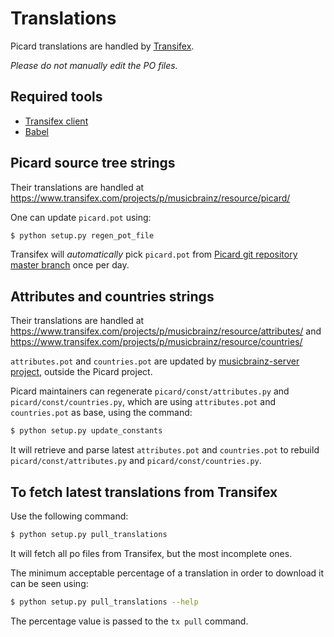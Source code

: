 Translations
============

Picard translations are handled by [Transifex](https://www.transifex.com).

_Please do not manually edit the PO files._

Required tools
--------------

* [Transifex client](http://support.transifex.com/customer/portal/topics/440187-transifex-client/articles)
* [Babel](http://babel.pocoo.org/)


Picard source tree strings
--------------------------

Their translations are handled at <https://www.transifex.com/projects/p/musicbrainz/resource/picard/>

One can update `picard.pot` using:
```bash
$ python setup.py regen_pot_file
```

Transifex will _automatically_ pick `picard.pot` from [Picard git repository master branch](https://github.com/metabrainz/picard/tree/master) once per day.


Attributes and countries strings
--------------------------------

Their translations are handled at <https://www.transifex.com/projects/p/musicbrainz/resource/attributes/> and <https://www.transifex.com/projects/p/musicbrainz/resource/countries/>

`attributes.pot` and `countries.pot` are updated by [musicbrainz-server project](https://bitbucket.org/metabrainz/musicbrainz-server/), outside the Picard project.

Picard maintainers can regenerate `picard/const/attributes.py` and `picard/const/countries.py`, which are using `attributes.pot` and `countries.pot` as base, using the command:
```bash
$ python setup.py update_constants
```
It will retrieve and parse latest `attributes.pot` and `countries.pot` to rebuild `picard/const/attributes.py` and `picard/const/countries.py`.


To fetch latest translations from Transifex
-------------------------------------------

Use the following command:

```bash
$ python setup.py pull_translations
```

It will fetch all po files from Transifex, but the most incomplete ones.

The minimum acceptable percentage of a translation in order to download it can be seen using:
```bash
$ python setup.py pull_translations --help
```
The percentage value is passed to the `tx pull` command.
